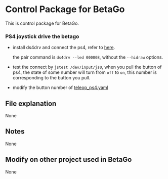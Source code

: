 # Control Package for BetaGo 
This is control package for BetaGo.
### PS4 joystick drive the betago
- install ds4drv and connect the ps4, refer to [here](https://retropie.org.uk/docs/PS4-Controller/).
    
    the pair command is `ds4drv --led 000008`, without the `--hidraw` options.
    
- test the connect by `jstest /dev/input/js0`, when you pull the button of ps4, the state of some number will turn from `off` to `on`, this number is corresponding to the button you pull.
- modify the button number of [teleop_ps4.yaml](config/teleop_ps4.yaml) 
## File explanation
None

## Notes
None
## Modify on other project used in BetaGo
None
